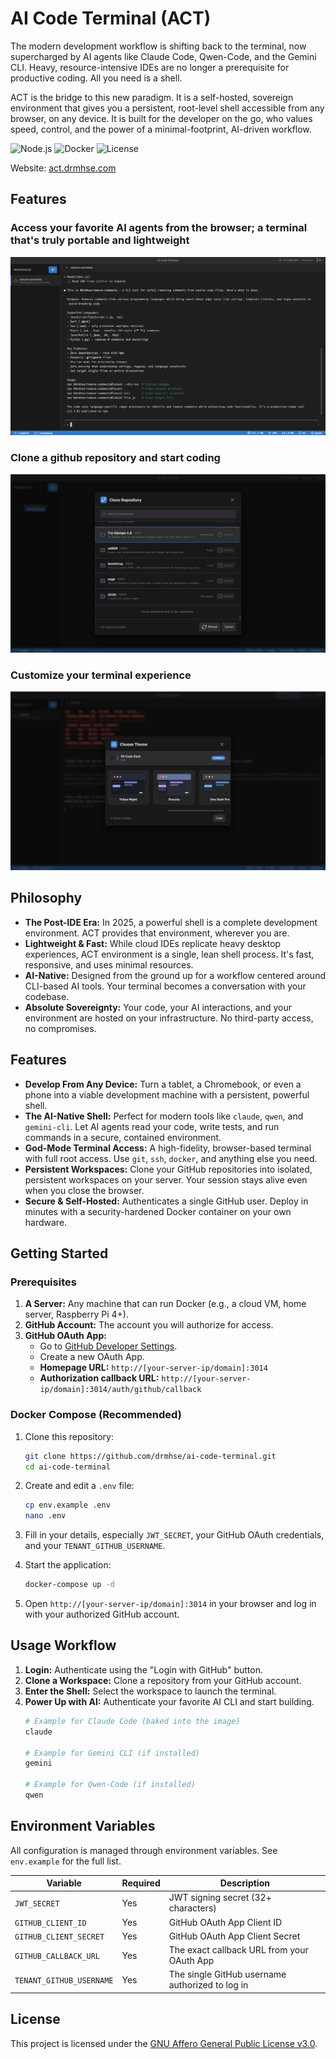 # AI Code Terminal (ACT)

The modern development workflow is shifting back to the terminal, now supercharged by AI agents like Claude Code, Qwen-Code, and the Gemini CLI. Heavy, resource-intensive IDEs are no longer a prerequisite for productive coding. All you need is a shell.

ACT is the bridge to this new paradigm. It is a self-hosted, sovereign environment that gives you a persistent, root-level shell accessible from any browser, on any device. It is built for the developer on the go, who values speed, control, and the power of a minimal-footprint, AI-driven workflow.

![Node.js](https://img.shields.io/badge/Node.js-18+-blue)
![Docker](https://img.shields.io/badge/Docker-Ready-blue)
![License](https://img.shields.io/badge/License-AGPL--3.0-blue)

Website: [act.drmhse.com](https://act.drmhse.com)

## Features

### Access your favorite AI agents from the browser; a terminal that's truly portable and lightweight

![Claude Code in Action](assets/claude_code_in_action.png)

### Clone a github repository and start coding

![Repository Search](assets/repository_search_and_list.png)

### Customize your terminal experience

![Choose Your Favorite Theme](assets/choose_favorite_theme.png)

## Philosophy

-   **The Post-IDE Era:** In 2025, a powerful shell is a complete development environment. ACT provides that environment, wherever you are.
-   **Lightweight & Fast:** While cloud IDEs replicate heavy desktop experiences, ACT environment is a single, lean shell process. It's fast, responsive, and uses minimal resources.
-   **AI-Native:** Designed from the ground up for a workflow centered around CLI-based AI tools. Your terminal becomes a conversation with your codebase.
-   **Absolute Sovereignty:** Your code, your AI interactions, and your environment are hosted on your infrastructure. No third-party access, no compromises.

## Features

-   **Develop From Any Device:** Turn a tablet, a Chromebook, or even a phone into a viable development machine with a persistent, powerful shell.
-   **The AI-Native Shell:** Perfect for modern tools like `claude`, `qwen`, and `gemini-cli`. Let AI agents read your code, write tests, and run commands in a secure, contained environment.
-   **God-Mode Terminal Access:** A high-fidelity, browser-based terminal with full root access. Use `git`, `ssh`, `docker`, and anything else you need.
-   **Persistent Workspaces:** Clone your GitHub repositories into isolated, persistent workspaces on your server. Your session stays alive even when you close the browser.
-   **Secure & Self-Hosted:** Authenticates a single GitHub user. Deploy in minutes with a security-hardened Docker container on your own hardware.

## Getting Started

### Prerequisites

1.  **A Server:** Any machine that can run Docker (e.g., a cloud VM, home server, Raspberry Pi 4+).
2.  **GitHub Account:** The account you will authorize for access.
3.  **GitHub OAuth App:**
    -   Go to [GitHub Developer Settings](https://github.com/settings/developers).
    -   Create a new OAuth App.
    -   **Homepage URL:** `http://[your-server-ip/domain]:3014`
    -   **Authorization callback URL:** `http://[your-server-ip/domain]:3014/auth/github/callback`

### Docker Compose (Recommended)

1.  Clone this repository:
    ```bash
    git clone https://github.com/drmhse/ai-code-terminal.git
    cd ai-code-terminal
    ```

2.  Create and edit a `.env` file:
    ```bash
    cp env.example .env
    nano .env
    ```

3.  Fill in your details, especially `JWT_SECRET`, your GitHub OAuth credentials, and your `TENANT_GITHUB_USERNAME`.

4.  Start the application:
    ```bash
    docker-compose up -d
    ```

5.  Open `http://[your-server-ip/domain]:3014` in your browser and log in with your authorized GitHub account.

## Usage Workflow

1.  **Login:** Authenticate using the "Login with GitHub" button.
2.  **Clone a Workspace:** Clone a repository from your GitHub account.
3.  **Enter the Shell:** Select the workspace to launch the terminal.
4.  **Power Up with AI:** Authenticate your favorite AI CLI and start building.
    ```bash
    # Example for Claude Code (baked into the image)
    claude

    # Example for Gemini CLI (if installed)
    gemini

    # Example for Qwen-Code (if installed)
    qwen
    ```

## Environment Variables

All configuration is managed through environment variables. See `env.example` for the full list.

| Variable                 | Required | Description                                     |
| ------------------------ | -------- | ----------------------------------------------- |
| `JWT_SECRET`             | Yes      | JWT signing secret (32+ characters)             |
| `GITHUB_CLIENT_ID`       | Yes      | GitHub OAuth App Client ID                      |
| `GITHUB_CLIENT_SECRET`   | Yes      | GitHub OAuth App Client Secret                  |
| `GITHUB_CALLBACK_URL`    | Yes      | The exact callback URL from your OAuth App      |
| `TENANT_GITHUB_USERNAME` | Yes      | The single GitHub username authorized to log in |

## License

This project is licensed under the [GNU Affero General Public License v3.0](LICENSE).
